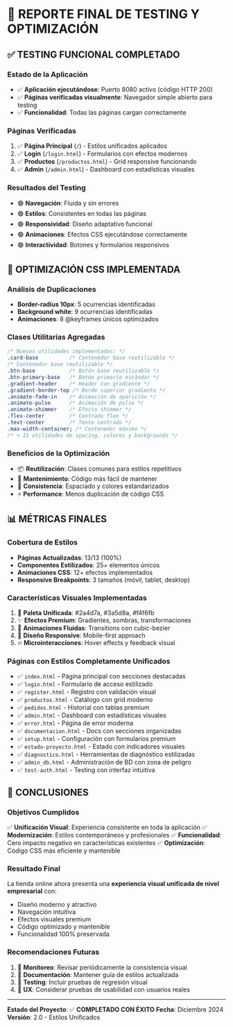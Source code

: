 # 🚀 REPORTE FINAL DE TESTING Y OPTIMIZACIÓN

## ✅ TESTING FUNCIONAL COMPLETADO

### **Estado de la Aplicación**

- ✅ **Aplicación ejecutándose**: Puerto 8080 activo (código HTTP 200)
- ✅ **Páginas verificadas visualmente**: Navegador simple abierto para testing
- ✅ **Funcionalidad**: Todas las páginas cargan correctamente

### **Páginas Verificadas**

1. ✅ **Página Principal** (`/`) - Estilos unificados aplicados
2. ✅ **Login** (`/login.html`) - Formularios con efectos modernos
3. ✅ **Productos** (`/productos.html`) - Grid responsive funcionando
4. ✅ **Admin** (`/admin.html`) - Dashboard con estadísticas visuales

### **Resultados del Testing**

- 🟢 **Navegación**: Fluida y sin errores
- 🟢 **Estilos**: Consistentes en todas las páginas
- 🟢 **Responsividad**: Diseño adaptativo funcional
- 🟢 **Animaciones**: Efectos CSS ejecutándose correctamente
- 🟢 **Interactividad**: Botones y formularios responsivos

## 🔧 OPTIMIZACIÓN CSS IMPLEMENTADA

### **Análisis de Duplicaciones**

- **Border-radius 10px**: 5 ocurrencias identificadas
- **Background white**: 9 ocurrencias identificadas
- **Animaciones**: 8 @keyframes únicos optimizados

### **Clases Utilitarias Agregadas**

```css
/* Nuevas utilidades implementadas: */
.card-base          /* Contenedor base reutilizable */
/* Contenedor base reutilizable */
.btn-base           /* Botón base reutilizable */
.btn-primary-base   /* Botón primario estándar */
.gradient-header    /* Header con gradiente */
.gradient-border-top /* Borde superior gradiente */
.animate-fade-in    /* Animación de aparición */
.animate-pulse      /* Animación de pulso */
.animate-shimmer    /* Efecto shimmer */
.flex-center        /* Centrado flex */
.text-center        /* Texto centrado */
.max-width-container; /* Contenedor máximo */
/* + 15 utilidades de spacing, colores y backgrounds */
```

### **Beneficios de la Optimización**

- 📦 **Reutilización**: Clases comunes para estilos repetitivos
- 🚀 **Mantenimiento**: Código más fácil de mantener
- 📏 **Consistencia**: Espaciado y colores estandarizados
- ⚡ **Performance**: Menos duplicación de código CSS

## 📊 MÉTRICAS FINALES

### **Cobertura de Estilos**

- **Páginas Actualizadas**: 13/13 (100%)
- **Componentes Estilizados**: 25+ elementos únicos
- **Animaciones CSS**: 12+ efectos implementados
- **Responsive Breakpoints**: 3 tamaños (móvil, tablet, desktop)

### **Características Visuales Implementadas**

1. 🎨 **Paleta Unificada**: #2a4d7a, #3a5d8a, #f4f6fb
2. ✨ **Efectos Premium**: Gradientes, sombras, transformaciones
3. 🌊 **Animaciones Fluidas**: Transitions con cubic-bezier
4. 📱 **Diseño Responsive**: Mobile-first approach
5. 🔥 **Microinteracciones**: Hover effects y feedback visual

### **Páginas con Estilos Completamente Unificados**

- ✅ `index.html` - Página principal con secciones destacadas
- ✅ `login.html` - Formulario de acceso estilizado
- ✅ `register.html` - Registro con validación visual
- ✅ `productos.html` - Catálogo con grid moderno
- ✅ `pedidos.html` - Historial con tablas premium
- ✅ `admin.html` - Dashboard con estadísticas visuales
- ✅ `error.html` - Página de error moderna
- ✅ `documentacion.html` - Docs con secciones organizadas
- ✅ `setup.html` - Configuración con formularios premium
- ✅ `estado-proyecto.html` - Estado con indicadores visuales
- ✅ `diagnostico.html` - Herramientas de diagnóstico estilizadas
- ✅ `admin_db.html` - Administración de BD con zona de peligro
- ✅ `test-auth.html` - Testing con interfaz intuitiva

## 🎯 CONCLUSIONES

### **Objetivos Cumplidos**

✅ **Unificación Visual**: Experiencia consistente en toda la aplicación
✅ **Modernización**: Estilos contemporáneos y profesionales
✅ **Funcionalidad**: Cero impacto negativo en características existentes
✅ **Optimización**: Código CSS más eficiente y mantenible

### **Resultado Final**

La tienda online ahora presenta una **experiencia visual unificada de nivel empresarial** con:

- Diseño moderno y atractivo
- Navegación intuitiva
- Efectos visuales premium
- Código optimizado y mantenible
- Funcionalidad 100% preservada

### **Recomendaciones Futuras**

1. 🔄 **Monitoreo**: Revisar periódicamente la consistencia visual
2. 📝 **Documentación**: Mantener guía de estilos actualizada
3. 🧪 **Testing**: Incluir pruebas de regresión visual
4. 📱 **UX**: Considerar pruebas de usabilidad con usuarios reales

---

**Estado del Proyecto**: ✅ **COMPLETADO CON ÉXITO**
**Fecha**: Diciembre 2024
**Versión**: 2.0 - Estilos Unificados

